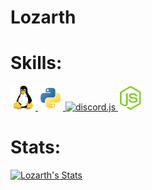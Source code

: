# Lozarth

# Skills:

<a href="https://www.linux.org" target="_blank" rel="noreferrer">
<img src="https://raw.githubusercontent.com/devicons/devicon/master/icons/linux/linux-original.svg" alt="linux" width="40" height="40"/>
</a>

<a href="https://www.python.org" target="_blank" rel="noreferrer">
<img src="https://raw.githubusercontent.com/devicons/devicon/master/icons/python/python-original.svg" alt="python" width="40" height="40"/>
</a>

<a href="https://discord.js.org" target="_blank" rel="noreferrer">
<img src="https://github-production-user-asset-6210df.s3.amazonaws.com/46830521/265561939-50f5fb39-5c6d-4702-b33b-74a72fe506ad.png" alt="discord.js" width="40" height="40"/>
</a>

<a href="https://nodejs.org" target="_blank" rel="noreferrer">
<img src="https://raw.githubusercontent.com/devicons/devicon/master/icons/nodejs/nodejs-original.svg" alt="node.js" width="40" height="40"/>
</a>

# Stats:

[![Lozarth's Stats](https://github-readme-stats-git-masterrstaa-rickstaa.vercel.app/api?username=Lozarth&theme=dark&show_icons=true)](https://github.com/anuraghazra/github-readme-stats)
